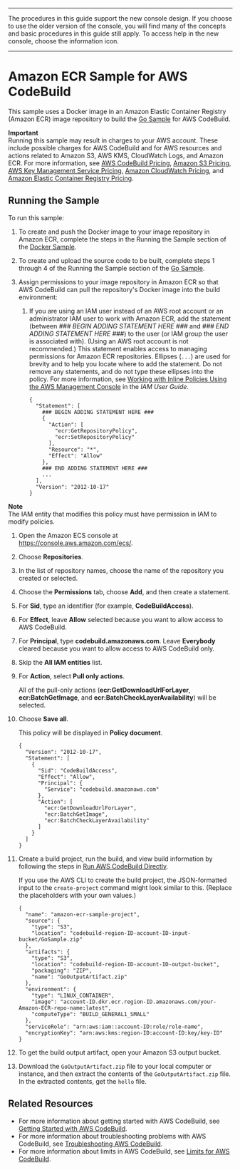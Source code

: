 --------

 The procedures in this guide support the new console design\. If you choose to use the older version of the console, you will find many of the concepts and basic procedures in this guide still apply\. To access help in the new console, choose the information icon\.

--------

# Amazon ECR Sample for AWS CodeBuild<a name="sample-ecr"></a>

This sample uses a Docker image in an Amazon Elastic Container Registry \(Amazon ECR\) image repository to build the [Go Sample](sample-go-hw.md) for AWS CodeBuild\.

**Important**  
Running this sample may result in charges to your AWS account\. These include possible charges for AWS CodeBuild and for AWS resources and actions related to Amazon S3, AWS KMS, CloudWatch Logs, and Amazon ECR\. For more information, see [AWS CodeBuild Pricing](http://aws.amazon.com/codebuild/pricing), [Amazon S3 Pricing](http://aws.amazon.com/s3/pricing), [AWS Key Management Service Pricing](http://aws.amazon.com/kms/pricing), [Amazon CloudWatch Pricing](http://aws.amazon.com/cloudwatch/pricing), and [Amazon Elastic Container Registry Pricing](http://aws.amazon.com/ecr/pricing)\.

## Running the Sample<a name="sample-ecr-running"></a>

To run this sample:

1. To create and push the Docker image to your image repository in Amazon ECR, complete the steps in the Running the Sample section of the [Docker Sample](sample-docker.md)\.

1. To create and upload the source code to be built, complete steps 1 through 4 of the Running the Sample section of the [Go Sample](sample-go-hw.md)\. 

1. Assign permissions to your image repository in Amazon ECR so that AWS CodeBuild can pull the repository's Docker image into the build environment:

   1. If you are using an IAM user instead of an AWS root account or an administrator IAM user to work with Amazon ECR, add the statement \(between *\#\#\# BEGIN ADDING STATEMENT HERE \#\#\#* and *\#\#\# END ADDING STATEMENT HERE \#\#\#*\) to the user \(or IAM group the user is associated with\)\. \(Using an AWS root account is not recommended\.\) This statement enables access to managing permissions for Amazon ECR repositories\. Ellipses \(`...`\) are used for brevity and to help you locate where to add the statement\. Do not remove any statements, and do not type these ellipses into the policy\. For more information, see [Working with Inline Policies Using the AWS Management Console](https://docs.aws.amazon.com/IAM/latest/UserGuide/access_policies_inline-using.html#AddingPermissions_Console) in the *IAM User Guide*\. 

      ```
      {
        "Statement": [
          ### BEGIN ADDING STATEMENT HERE ###
          {
            "Action": [
              "ecr:GetRepositoryPolicy",
              "ecr:SetRepositoryPolicy"
            ],
            "Resource": "*",
            "Effect": "Allow"
          },
          ### END ADDING STATEMENT HERE ###
          ...
        ],
        "Version": "2012-10-17"
      }
      ```
**Note**  
The IAM entity that modifies this policy must have permission in IAM to modify policies\.

   1. Open the Amazon ECS console at [https://console\.aws\.amazon\.com/ecs/](https://console.aws.amazon.com/ecs/)\.

   1. Choose **Repositories**\.

   1. In the list of repository names, choose the name of the repository you created or selected\.

   1. Choose the **Permissions** tab, choose **Add**, and then create a statement\.

   1. For **Sid**, type an identifier \(for example, **CodeBuildAccess**\)\.

   1. For **Effect**, leave **Allow** selected because you want to allow access to AWS CodeBuild\.

   1. For **Principal**, type **codebuild\.amazonaws\.com**\. Leave **Everybody** cleared because you want to allow access to AWS CodeBuild only\.

   1. Skip the **All IAM entities** list\.

   1. For **Action**, select **Pull only actions**\.

      All of the pull\-only actions \(**ecr:GetDownloadUrlForLayer**, **ecr:BatchGetImage**, and **ecr:BatchCheckLayerAvailability**\) will be selected\. 

   1. Choose **Save all**\.

      This policy will be displayed in **Policy document**\.

      ```
      {
        "Version": "2012-10-17",
        "Statement": [
          {
            "Sid": "CodeBuildAccess",
            "Effect": "Allow",
            "Principal": {
              "Service": "codebuild.amazonaws.com"  
            },
            "Action": [
              "ecr:GetDownloadUrlForLayer",
              "ecr:BatchGetImage",
              "ecr:BatchCheckLayerAvailability"
            ]
          }
        ]
      }
      ```

1. Create a build project, run the build, and view build information by following the steps in [Run AWS CodeBuild Directly](how-to-run.md)\.

   If you use the AWS CLI to create the build project, the JSON\-formatted input to the `create-project` command might look similar to this\. \(Replace the placeholders with your own values\.\)

   ```
   {
     "name": "amazon-ecr-sample-project",
     "source": {
       "type": "S3",
       "location": "codebuild-region-ID-account-ID-input-bucket/GoSample.zip"
     },
     "artifacts": {
       "type": "S3",
       "location": "codebuild-region-ID-account-ID-output-bucket",
       "packaging": "ZIP",
       "name": "GoOutputArtifact.zip"
     },
     "environment": {
       "type": "LINUX_CONTAINER",
       "image": "account-ID.dkr.ecr.region-ID.amazonaws.com/your-Amazon-ECR-repo-name:latest",
       "computeType": "BUILD_GENERAL1_SMALL"
     },
     "serviceRole": "arn:aws:iam::account-ID:role/role-name",
     "encryptionKey": "arn:aws:kms:region-ID:account-ID:key/key-ID"
   }
   ```

1. To get the build output artifact, open your Amazon S3 output bucket\.

1. Download the `GoOutputArtifact.zip` file to your local computer or instance, and then extract the contents of the `GoOutputArtifact.zip` file\. In the extracted contents, get the `hello` file\.

## Related Resources<a name="w4aac11c45c10b9"></a>
+ For more information about getting started with AWS CodeBuild, see [Getting Started with AWS CodeBuild](getting-started.md)\.
+ For more information about troubleshooting problems with AWS CodeBuild, see [Troubleshooting AWS CodeBuild](troubleshooting.md)\.
+ For more information about limits in AWS CodeBuild, see [Limits for AWS CodeBuild](limits.md)\.